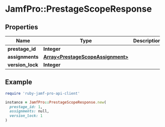 # JamfPro::PrestageScopeResponse

## Properties

| Name | Type | Description | Notes |
| ---- | ---- | ----------- | ----- |
| **prestage_id** | **Integer** |  | [optional] |
| **assignments** | [**Array&lt;PrestageScopeAssignment&gt;**](PrestageScopeAssignment.md) |  | [optional] |
| **version_lock** | **Integer** |  | [optional] |

## Example

```ruby
require 'ruby-jamf-pro-api-client'

instance = JamfPro::PrestageScopeResponse.new(
  prestage_id: 1,
  assignments: null,
  version_lock: 1
)
```

